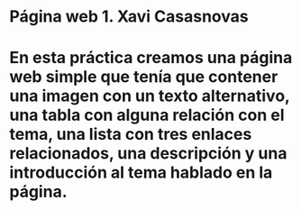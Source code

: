 # Página web 1. Xavi Casasnovas
# En esta práctica creamos una página web simple que tenía que contener una imagen con un texto alternativo, una tabla con alguna relación con el tema, una lista con tres enlaces relacionados, una descripción y una introducción al tema hablado en la página.
